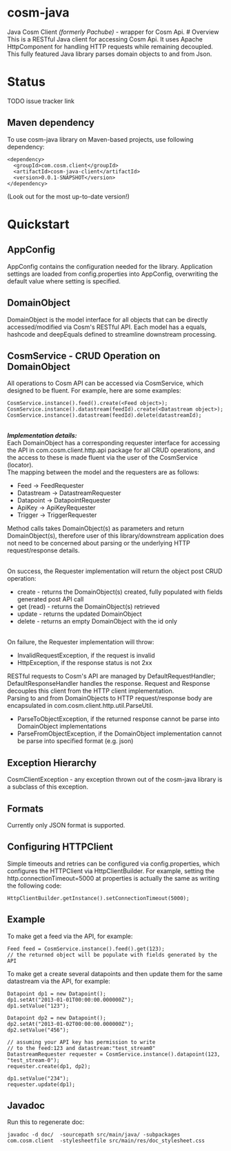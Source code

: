 cosm-java
=========

<p>
Java Cosm Client <i>(formerly Pachube)</i> - wrapper for Cosm Api. 
# Overview
This is a RESTful Java client for accessing Cosm Api. It uses Apache HttpComponent for handling HTTP requests while remaining decoupled. This fully featured Java library parses domain objects to and from Json.

# Status

TODO issue tracker link

## Maven dependency

To use cosm-java library on Maven-based projects, use following dependency:

    <dependency>
      <groupId>com.cosm.client</groupId>
      <artifactId>cosm-java-client</artifactId>
      <version>0.0.1-SNAPSHOT</version>
    </dependency>

(Look out for the most up-to-date version!)

# Quickstart

## AppConfig

AppConfig contains the configuration needed for the library. 
Application settings are loaded from config.properties into AppConfig, overwriting the default value where setting is specified. 

## DomainObject

DomainObject is the model interface for all objects that can be directly accessed/modified via Cosm's RESTful API.
Each model has a equals, hashcode and deepEquals defined to streamline downstream processing.

## CosmService - CRUD Operation on DomainObject

All operations to Cosm API can be accessed via CosmService, which designed to be fluent. For example, here are some examples: 

	CosmService.instance().feed().create(<Feed object>); 
	CosmService.instance().datastream(feedId).create(<Datastream object>); 
	CosmService.instance().datastream(feedId).delete(datastreamId); 


<br/><b><i>Implementation details:</i></b><br/>
Each DomainObject has a corresponding requester interface for accessing the API in com.cosm.client.http.api package for all CRUD operations, and the access to these is made fluent via the user of the CosmService (locator).
<br/>The mapping between the model and the requesters are as follows:
<ul>
<li>Feed -> FeedRequester</li>
<li>Datastream -> DatastreamRequester</li>
<li>Datapoint -> DatapointRequester</li>
<li>ApiKey -> ApiKeyRequester</li>
<li>Trigger -> TriggerRequester</li>
</ul>
Method calls takes DomainObject(s) as parameters and return DomainObject(s), therefore user of this library/downstream application does not need to be concerned about parsing or the underlying HTTP request/response details.

<br/>On success, the Requester implementation will return the object post CRUD operation:
<ul>
<li>create - returns the DomainObject(s) created, fully populated with fields generated post API call</li>
<li>get (read) - returns the DomainObject(s) retrieved</li>
<li>update - returns the updated DomainObject</li>
<li>delete - returns an empty DomainObject with the id only</li>
</ul>

<br/>On failure, the Requester implementation will throw:
<ul>
<li>InvalidRequestException, if the request is invalid</li>
<li>HttpException, if the response status is not 2xx</li>
</ul> 

RESTful requests to Cosm's API are managed by DefaultRequestHandler; DefaultResponseHandler handles the response. Request and Response decouples this client from the HTTP client implementation.   
Parsing to and from DomainObjects to HTTP request/response body are encapsulated in com.cosm.client.http.util.ParseUtil. 
* ParseToObjectException, if the returned response cannot be parse into DomainObject implementations
* ParseFromObjectException, if the DomainObject implementation cannot be parse into specified format (e.g. json)

## Exception Hierarchy

CosmClientException - any exception thrown out of the cosm-java library is a subclass of this exception.

## Formats

Currently only JSON format is supported.

## Configuring HTTPClient

Simple timeouts and retries can be configured via config.properties, which configures the HTTPClient via HttpClientBuilder. 
For example, setting the http.connectionTimeout=5000 at properties is actually the same as writing the following code:

	HttpClientBuilder.getInstance().setConnectionTimeout(5000);
	
## Example

To make get a feed via the API, for example:

	Feed feed = CosmService.instance().feed().get(123);
	// the returned object will be populate with fields generated by the API

To make get a create several datapoints and then update them for the same datastream via the API, for example:

	Datapoint dp1 = new Datapoint();
	dp1.setAt("2013-01-01T00:00:00.000000Z");
	dp1.setValue("123");

	Datapoint dp2 = new Datapoint();
	dp2.setAt("2013-01-02T00:00:00.000000Z");
	dp2.setValue("456");

	// assuming your API key has permission to write 
	// to the feed:123 and datastream:"test_stream0"
	DatastreamRequester requester = CosmService.instance().datapoint(123, "test_stream-0");
	requester.create(dp1, dp2);
	
	dp1.setValue("234");
	requester.update(dp1);

## Javadoc

Run this to regenerate doc:

	javadoc -d doc/  -sourcepath src/main/java/ -subpackages com.cosm.client  -stylesheetfile src/main/res/doc_stylesheet.css 

